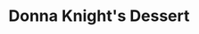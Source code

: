 ---
title: Donna Knight's Dessert
description:
tags: family dessert draft
source: Donna Knight
yield: 
ingredients: 
- 1 cup flour
- 1/2 cup pecans
- 1 stick of butter
- 1 8oz package of cream cheese
- 2 packages of chocolate pudding
- 3 cups of milk
- 1 cup powder sugar
- 1 cup + 2 Tbs Cool Whip
instructions: 
- To make crust, mix flour and melted butter together, then fold in pecans. Bake in a 13 by 9 pan for 15 minutes ??? At what temp? 
- To make filling, mix 2 packages of chocolate pudding and 3 cups of milk. Fill the the baked crust. Spread Cool Whip on top and garnish with nuts (??? Where did this recipe use cream cheese and powder sugar)
---